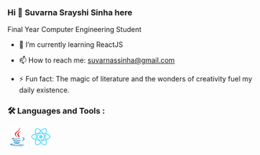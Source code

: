 ### Hi 👋 Suvarna Srayshi Sinha here
 Final Year Computer Engineering Student


- 🌱 I’m currently learning ReactJS

- 📫 How to reach me: suvarnassinha@gmail.com
- ⚡ Fun fact: The magic of literature and the wonders of creativity fuel my daily existence.

### :hammer_and_wrench: Languages and Tools :
<div>
  <img src="https://github.com/devicons/devicon/blob/master/icons/java/java-original.svg" title="Java" alt="Java" width="40" height="40"/>&nbsp;
   <img src="https://github.com/devicons/devicon/blob/master/icons/react/react-original.svg" title="MySQL"  alt="MySQL" width="40" height="40"/>&nbsp;
</div>
